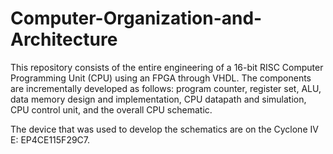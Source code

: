 # Computer-Organization-and-Architecture
This repository consists of the entire engineering  of a 16-bit RISC Computer Programming Unit (CPU) using an FPGA through VHDL. The components are incrementally developed as follows: program counter, register set, ALU, data memory design and implementation, CPU datapath and simulation, CPU control unit, and the overall CPU schematic.

The device that was used to develop the schematics are on the Cyclone IV E: EP4CE115F29C7. 
